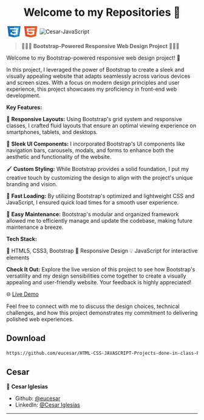 <h1 align="center">Welcome to my Repositories 🤝</h1>
<p>
  <img align="center" alt="Cesar-CSS" height="30" width="40" src="https://raw.githubusercontent.com/devicons/devicon/master/icons/css3/css3-original.svg">
  <img align="center" alt="Cesar-HTML" height="30" width="40" src="https://raw.githubusercontent.com/devicons/devicon/master/icons/html5/html5-original.svg">
  <img align="center" alt="Cesar-JavaScript" height="30" width="40" src="https://cdn.jsdelivr.net/gh/devicons/devicon/icons/javascript/javascript-plain.svg">
</p>

> 🌱👨‍💻 **Bootstrap-Powered Responsive Web Design Project** 👨‍💻🌱

Welcome to my Bootstrap-powered responsive web design project! 🚀

In this project, I leveraged the power of Bootstrap to create a sleek and visually appealing website that adapts seamlessly across various devices and screen sizes. With a focus on modern design principles and user experience, this project showcases my proficiency in front-end web development.

**Key Features:**

🎨 **Responsive Layouts:** Using Bootstrap's grid system and responsive classes, I crafted fluid layouts that ensure an optimal viewing experience on smartphones, tablets, and desktops.

🎉 **Sleek UI Components:** I incorporated Bootstrap's UI components like navigation bars, carousels, modals, and forms to enhance both the aesthetic and functionality of the website.

🖌️ **Custom Styling:** While Bootstrap provides a solid foundation, I put my creative touch by customizing the design to align with the project's unique branding and vision.

🚀 **Fast Loading:** By utilizing Bootstrap's optimized and lightweight CSS and JavaScript, I ensured quick load times for a smooth user experience.

🔧 **Easy Maintenance:** Bootstrap's modular and organized framework allowed me to efficiently manage and update the codebase, making future maintenance a breeze.

**Tech Stack:**

🔧 HTML5, CSS3, Bootstrap
📐 Responsive Design
💡 JavaScript for interactive elements

**Check It Out:**
Explore the live version of this project to see how Bootstrap's versatility and my design sensibilities come together to create a visually appealing and user-friendly website. Your feedback is highly appreciated!

🌐 [Live Demo](https://www.example.com)

Feel free to connect with me to discuss the design choices, technical challenges, and how this project demonstrates my commitment to delivering polished web experiences.


## Download

```sh
https://github.com/eucesar/HTML-CSS-JAVASCRIPT-Projects-done-in-class-FIAP.git
```

## Cesar

👤 **Cesar Iglesias**

* Github: [@eucesar](https://github.com/eucesar)
* LinkedIn: [@Cesar Iglesias](https://www.linkedin.com/in/cesar-iglesias-tecnologia/)

***
